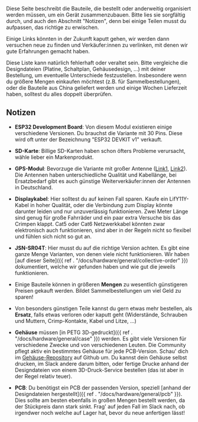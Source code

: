 Diese Seite beschreibt die Bauteile, die bestellt oder anderweitig organisiert
werden müssen, um ein Gerät zusammenzubauen.  Bitte lies sie sorgfältig durch,
und auch den Abschnitt "Notizen", denn bei einige Teilen musst du aufpassen,
das richtige zu erwischen.

Einige Links könnten in der Zukunft kaputt gehen, wir werden dann versuchen
neue zu finden und Verkäufer:innen zu verlinken, mit denen wir gute Erfahrungen
gemacht haben.

Diese Liste kann natürlich fehlerhaft oder veraltet sein. Bitte vergleiche die
Designdateien (Platine, Schaltplan, Gehäusedesign, ...) mit deiner Bestellung,
um eventuelle Unterschiede festzustellen. Insbesondere wenn du größere Mengen
einkaufen möchtest (z.B. für Sammelbestellungen), oder die Bauteile aus China
geliefert werden und einige Wochen Lieferzeit haben, solltest du alles doppelt
überprüfen.

## Notizen

* **ESP32 Development Board**: Von diesem Modul existieren einige verschiedene
  Versionen. Du brauchst die Variante mit 30 Pins. Diese wird oft unter der
  Bezeichnung "ESP32 DEVKIT v1" verkauft.

* **SD-Karte**: Billige SD-Karten haben schon öfters Probleme verursacht, wähle
  lieber ein Markenprodukt.

* **GPS-Modul**: Bevorzuge die Variante mit großer Antenne
  ([Link1](https://de.aliexpress.com/item/1550843440.html),
  [Link2](https://de.aliexpress.com/item/1005001635722164.html)). Die Antennen
  haben unterschiedliche Qualität und Kabellänge, bei Ersatzbedarf gibt es auch
  günstige Weiterverkäufer:innen der Antennen in Deutschland.

* **Displaykabel**: Hier solltest du auf keinen Fall sparen. Kaufe ein
  LifY11Y-Kabel in hoher Qualität, oder die Verbindung zum Display könnte
  darunter leiden und nur unzuverlässig funktionieren. Zwei Meter Länge sind
  genug für große Fahrräder und ein paar extra Versuche bis das Crimpen klappt.
  Cat5 oder Cat6 Netzwerkkabel könnten zwar elektronisch auch funktionieren,
  sind aber in der Regeln nicht so flexibel und fühlen sich nicht so gut an.

* **JSN-SR04T**: Hier musst du auf die richtige Version achten. Es gibt eine
  ganze Menge Varianten, von denen viele nicht funktionieren. Wir haben [auf
  dieser Seite]({{ ref . "/docs/hardware/general/collective-order" }}) dokumentiert, welche wir
  gefunden haben und wie gut die jeweils funktionieren.

* Einige Bauteile können in größeren **Mengen** zu wesentlich günstigeren
  Preisen gekauft werden. Bildet Sammelbestellungen um viel Geld zu sparen!

* Von besonders günstigen Teile kannst du gern etwas mehr bestellen, als
  **Ersatz**, falls etwas verloren oder kaputt geht (Widerstände, Schrauben und
  Muttern, Crimp-Kontakte, Kabel und Litze, ...)

* **Gehäuse** müssen [in PETG 3D-gedruckt]({{ ref . "/docs/hardware/general/case" }}) werden. Es
  gibt viele Versionen für verschiedene Zwecke und von verschiedenen Leuten.
  Die Community pflegt aktiv ein bestimmtes Gehäuse für jede PCB-Version.
  Schau' dich im
  [Gehäuse-Repository](https://github.com/openbikesensor/OpenBikeSensor3dPrintableCase)
  auf Github um. Du kannst dein Gehäuse selbst drucken, im Slack andere darum
  bitten, oder fertige Drucke anhand der Designdateien von einem
  3D-Druck-Service bestellen (das ist aber in der Regel relativ teuer).

* **PCB**: Du benötigst ein PCB der passenden Version, speziell [anhand der
  Designdateien hergestellt]({{ ref . "/docs/hardware/general/pcb" }}). Dies sollte am besten
  ebenfalls in großen Mengen bestellt werden, da der Stückpreis dann stark
  sinkt. Frag' auf jeden Fall im Slack nach, ob irgendwer noch welche auf Lager
  hat, bevor du neue anfertigen lässt!
